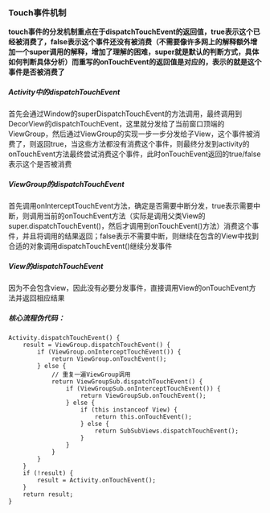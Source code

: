 ### Touch事件机制
**touch事件的分发机制重点在于dispatchTouchEvent的返回值，true表示这个已经被消费了，false表示这个事件还没有被消费（不需要像许多网上的解释额外增加一个super调用的解释，增加了理解的困难，super就是默认的判断方式，具体如何判断具体分析）而重写的onTouchEvent的返回值是对应的，表示的就是这个事件是否被消费了**

##### Activity中的dispatchTouchEvent
首先会通过Window的superDispatchTouchEvent的方法调用，最终调用到DecorView的dispatchTouchEvent，这里就分发给了当前窗口顶端的ViewGroup，然后通过ViewGroup的实现一步一步分发给子View，这个事件被消费了，则返回true，当这些方法都没有消费这个事件，则最终分发到activity的onTouchEvent方法最终尝试消费这个事件，此时onTouchEvent返回的true/false表示这个是否被消费

##### ViewGroup的dispatchTouchEvent
首先调用onInterceptTouchEvent方法，确定是否需要中断分发，true表示需要中断，则调用当前的onTouchEvent方法（实际是调用父类View的super.dispatchTouchEvent()，然后才调用到onTouchEvent()方法）消费这个事件，并且将调用的结果返回；false表示不需要中断，则继续在包含的View中找到合适的对象调用dispatchTouchEvent()继续分发事件

##### View的dispatchTouchEvent
因为不会包含view，因此没有必要分发事件，直接调用View的onTouchEvent方法并返回相应结果

##### 核心流程伪代码：
```
Activity.dispatchTouchEvent() {
    result = ViewGroup.dispatchTouchEvent() {
        if (ViewGroup.onInterceptTouchEvent()) {
            return ViewGroup.onTouchEvent();
        } else {
            // 重复一遍ViewGroup调用
            return ViewGroupSub.dispatchTouchEvent() {
                if (ViewGroupSub.onInterceptTouchEvent()) {
                    return ViewGroupSub.onTouchEvent();
                } else {
                    if (this instanceof View) {
                        return this.onTouchEvent();
                    } else {
                        return SubSubViews.dispatchTouchEvent();
                    }
                }
            }
        }
    }
    if (!result) {
        result = Activity.onTouchEvent();
    }
    return result;
}
```
